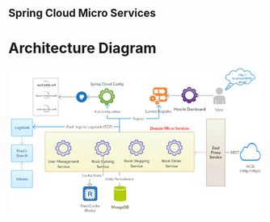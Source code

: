 ## Spring Cloud Micro Services

# Architecture Diagram
[![N|Solid](https://github.com/mr-rajeshrathod/spring-cloud-suite/blob/master/architecture.jpg)](https://github.com/mr-rajeshrathod/spring-cloud-suite/blob/master/architecture.jpg)

